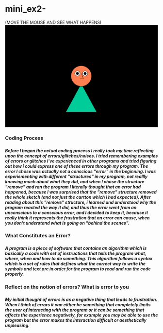 # mini_ex2-
(MOVE THE MOUSE AND SEE WHAT HAPPENS)
![ScreenShot](https://github.com/MetteZeuner/mini_ex2-/blob/gh-pages/SkÃ¦rmbillede%202017-02-17%2011.52.51.png)
<h3>Coding Process<h3>
<h5>Before I began the actual coding process I really took my time reflecting upon the concept of errors/glitches/noises. I tried remembering examples of errors or glitches i've experienced in other programs and tried figuring out how i could express one of these errors through my program. The error I chose was actually not a conscious "error" in the beginning. I was experiementing with different "structures" in my program, not reallly knowing much about what they did, and when I chose the structure "remove" and ran the program I literally thought that an error had happened, because I was surprised that the "remove" structure removed the whole sketch (and not just the cartton which i had expected). After reading about this "remove" structure, i learned and understood why the program reacted the way it did, and thus the error went from an unconscious to a conscious error, and I decided to keep it, because it really think it represents the frustration that an error can cause, when you don't understand what is going on "behind the scenes".<h5>

<h3>What Constitutes an Error?<h3> 
<h5>A program is a piece of software that contains an algorithm which is basically a code with set of instructions that tells the program what, where, when and how to do something. This algorithm follows a syntax which is a set of rules that defines what the correct way to write the symbols and text are in order for the program to read and run the code properly.<h5>

<h3>Reflect on the notion of errors? What is error to you<h3> 
<h5>My initial thought of errors is as a negative thing that leads to frustration. When I think of errors it can either be something that completely limits the user of interacting with the program or it can be something that affects the experience negatively, for example you may be able to use the program but the error makes the interaction difficult or aesthetically unpleasing.<h5> 
